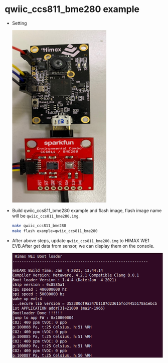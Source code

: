 # qwiic_ccs811_bme280 example

- Setting
  <p align="left">
  <img width="300" height="550" src="../../images/HIMAX_WE1_EVB_with_bme280.jpg">
  </p>

- Build qwiic_ccs811_bme280 example and flash image, flash image name will be `qwiic_ccs811_bme280.img`.
  ```bash
  make qwiic_ccs811_bme280
  make flash example=qwiic_ccs811_bme280
  ```

- After above steps, update `qwiic_ccs811_bme280.img` to HIMAX WE1 EVB.After get data from sensor, we can display them on the console.

  ![alt text](../../images/bme280_console.png)
